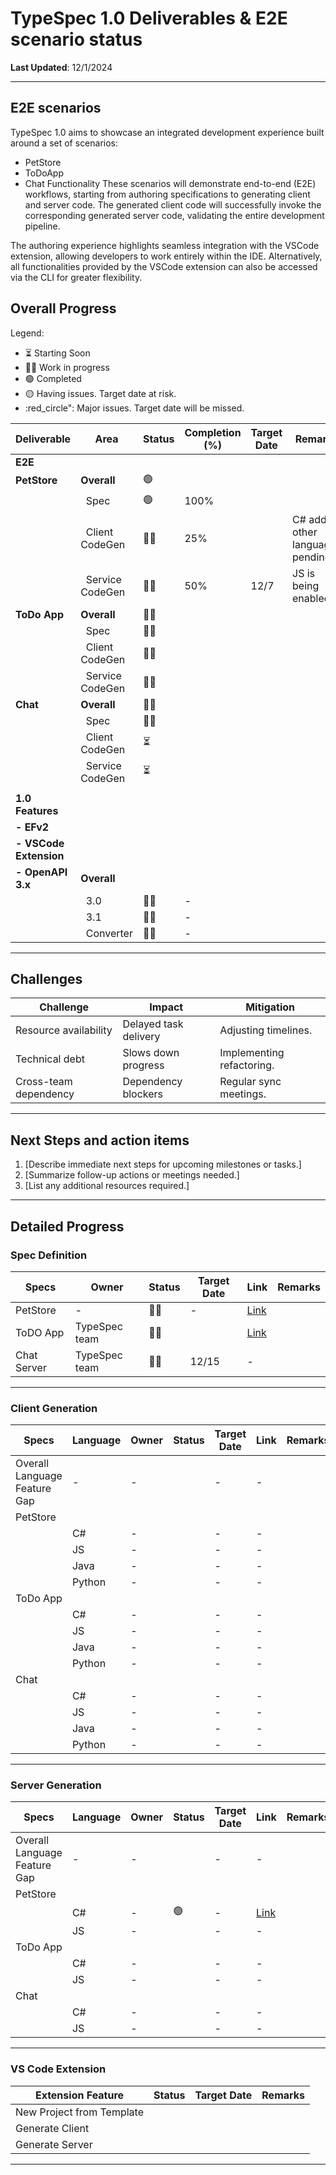 # TypeSpec 1.0 Deliverables & E2E scenario status

**Last Updated**: 12/1/2024

---

## E2E scenarios

TypeSpec 1.0 aims to showcase an integrated development experience built around a set of scenarios:

- PetStore
- ToDoApp
- Chat Functionality
  These scenarios will demonstrate end-to-end (E2E) workflows, starting from authoring specifications to generating client and server code. The generated client code will successfully invoke the corresponding generated server code, validating the entire development pipeline.

The authoring experience highlights seamless integration with the VSCode extension, allowing developers to work entirely within the IDE. Alternatively, all functionalities provided by the VSCode extension can also be accessed via the CLI for greater flexibility.

## Overall Progress

Legend:

- :hourglass_flowing_sand: Starting Soon
- :running_man: Work in progress
- :green_circle: Completed
- :yellow_circle: Having issues. Target date at risk.
- :red_circle": Major issues. Target date will be missed.

| **Deliverable**        | **Area**                    | **Status**               | **Completion (%)** | **Target Date** | **Remarks**                       |
| ---------------------- | --------------------------- | ------------------------ | ------------------ | --------------- | --------------------------------- |
| **E2E**                |                             |                          |                    |                 |                                   |
| **PetStore**           | **Overall**                 | :green_circle:           |                    |                 |                                   |
|                        | &nbsp;&nbsp;Spec            | :green_circle:           | 100%               |                 |                                   |
|                        | &nbsp;&nbsp;Client CodeGen  | :running_man:            | 25%                |                 | C# added, other languages pending |
|                        | &nbsp;&nbsp;Service CodeGen | :running_man:            | 50%                | 12/7            | JS is being enabled               |
| **ToDo App**           | **Overall**                 | :running_man:            |                    |                 |                                   |
|                        | &nbsp;&nbsp;Spec            | :running_man:            |                    |                 |                                   |
|                        | &nbsp;&nbsp;Client CodeGen  | :running_man:            |                    |                 |                                   |
|                        | &nbsp;&nbsp;Service CodeGen | :running_man:            |                    |                 |                                   |
| **Chat**               | **Overall**                 | :running_man:            |                    |                 |                                   |
|                        | &nbsp;&nbsp;Spec            | :running_man:            |                    |                 |                                   |
|                        | &nbsp;&nbsp;Client CodeGen  | :hourglass_flowing_sand: |                    |                 |                                   |
|                        | &nbsp;&nbsp;Service CodeGen | :hourglass_flowing_sand: |                    |                 |                                   |
|                        |                             |                          |                    |                 |                                   |
| **1.0 Features**       |                             |                          |                    |                 |                                   |
| **- EFv2**             |                             |                          |                    |                 |                                   |
| **- VSCode Extension** |                             |                          |                    |                 |                                   |
| **- OpenAPI 3.x**      | **Overall**                 |                          |                    |                 |                                   |
|                        | &nbsp;&nbsp;3.0             | :running_man:            | -                  |                 |                                   |
|                        | &nbsp;&nbsp;3.1             | :running_man:            | -                  |                 |                                   |
|                        | &nbsp;&nbsp;Converter       | :running_man:            | -                  |                 |                                   |

---

## Challenges

| **Challenge**         | **Impact**            | **Mitigation**            |
| --------------------- | --------------------- | ------------------------- |
| Resource availability | Delayed task delivery | Adjusting timelines.      |
| Technical debt        | Slows down progress   | Implementing refactoring. |
| Cross-team dependency | Dependency blockers   | Regular sync meetings.    |

---

## Next Steps and action items

1. [Describe immediate next steps for upcoming milestones or tasks.]
2. [Summarize follow-up actions or meetings needed.]
3. [List any additional resources required.]

---

## Detailed Progress

### Spec Definition

| **Specs**   | **Owner**     | **Status**    | **Target Date** | **Link**                                                                                  | **Remarks** |
| ----------- | ------------- | ------------- | --------------- | ----------------------------------------------------------------------------------------- | ----------- |
| PetStore    | -             | :running_man: | -               | [Link](https://github.com/allenjzhang/typespec-e2e-demo/blob/main/petstore/spec/main.tsp) |             |
| ToDO App    | TypeSpec team | :running_man: |                 | [Link](https://github.com/allenjzhang/typespec-e2e-demo/blob/main/todoApp/spec/main.tsp)  |             |
| Chat Server | TypeSpec team | :running_man: | 12/15           | -                                                                                         |             |

---

### Client Generation

| **Specs**                    | **Language** | **Owner** | **Status** | **Target Date** | **Link** | **Remarks** |
| ---------------------------- | ------------ | --------- | ---------- | --------------- | -------- | ----------- |
| Overall Language Feature Gap | -            | -         |            | -               | -        |             |
| PetStore                     |              |           |            |                 |          |             |
|                              | C#           | -         |            | -               | -        |             |
|                              | JS           | -         |            | -               | -        |             |
|                              | Java         | -         |            | -               | -        |             |
|                              | Python       | -         |            | -               | -        |             |
| ToDo App                     |              |           |            |                 |          |             |
|                              | C#           | -         |            | -               | -        |             |
|                              | JS           | -         |            | -               | -        |             |
|                              | Java         | -         |            | -               | -        |             |
|                              | Python       | -         |            | -               | -        |             |
| Chat                         |              |           |            |                 |          |             |
|                              | C#           | -         |            | -               | -        |             |
|                              | JS           | -         |            | -               | -        |             |
|                              | Java         | -         |            | -               | -        |             |
|                              | Python       | -         |            | -               | -        |             |

---

### Server Generation

| **Specs**                    | **Language** | **Owner** | **Status**     | **Target Date** | **Link**                                                                                   | **Remarks** |
| ---------------------------- | ------------ | --------- | -------------- | --------------- | ------------------------------------------------------------------------------------------ | ----------- |
| Overall Language Feature Gap | -            | -         |                | -               | -                                                                                          |             |
| PetStore                     |              |           |                |                 |                                                                                            |             |
|                              | C#           | -         | :green_circle: | -               | [Link](https://github.com/allenjzhang/typespec-e2e-demo/tree/main/petstore/servers/aspnet) |             |
|                              | JS           | -         |                | -               | -                                                                                          |             |
| ToDo App                     |              |           |                |                 |                                                                                            |             |
|                              | C#           | -         |                | -               | -                                                                                          |             |
|                              | JS           | -         |                | -               | -                                                                                          |             |
| Chat                         |              |           |                |                 |                                                                                            |             |
|                              | C#           | -         |                | -               | -                                                                                          |             |
|                              | JS           | -         |                | -               | -                                                                                          |             |

---

### VS Code Extension

| **Extension Feature**     | **Status** | **Target Date** | **Remarks** |
| ------------------------- | ---------- | --------------- | ----------- |
| New Project from Template |            |                 |             |
| Generate Client           |            |                 |             |
| Generate Server           |            |                 |             |

---
